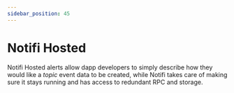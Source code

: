 ```yaml
---
sidebar_position: 45
---
```


# Notifi Hosted 

Notifi Hosted alerts allow dapp developers to simply describe how they would like a *topic* event data to be created, while Notifi takes care of making sure it stays running and has access to redundant RPC and storage.


